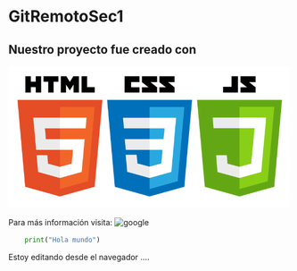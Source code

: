 # GitRemotoSec1

<!-- Cargar una imagen -->
## Nuestro proyecto fue creado con 
![Logos de lenguajes](/lenguajes.png)

<!-- URL para más información -->

Para más información visita: ![google](https://google.cl)

```python
    print("Hola mundo")
```

Estoy editando desde el navegador ....
